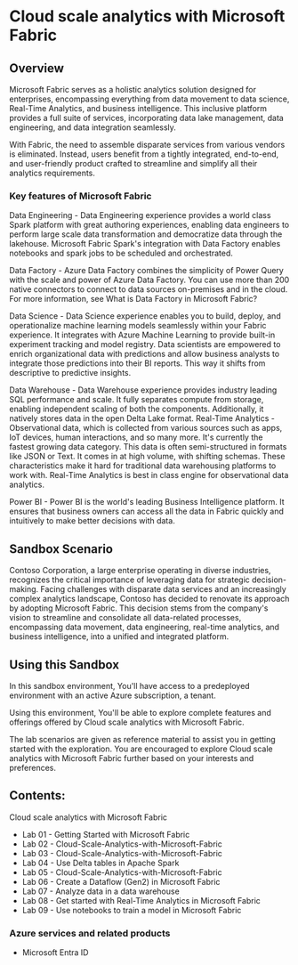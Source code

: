 # Cloud scale analytics with Microsoft Fabric

## Overview

Microsoft Fabric serves as a holistic analytics solution designed for enterprises, encompassing everything from data movement to data science, Real-Time Analytics, and business intelligence. This inclusive platform provides a full suite of services, incorporating data lake management, data engineering, and data integration seamlessly.

With Fabric, the need to assemble disparate services from various vendors is eliminated. Instead, users benefit from a tightly integrated, end-to-end, and user-friendly product crafted to streamline and simplify all their analytics requirements.

### Key features of Microsoft Fabric

Data Engineering - Data Engineering experience provides a world class Spark platform with great authoring experiences, enabling data engineers to perform large scale data transformation and democratize data through the lakehouse. Microsoft Fabric Spark's integration with Data Factory enables notebooks and spark jobs to be scheduled and orchestrated. 

Data Factory - Azure Data Factory combines the simplicity of Power Query with the scale and power of Azure Data Factory. You can use more than 200 native connectors to connect to data sources on-premises and in the cloud. For more information, see What is Data Factory in Microsoft Fabric?

Data Science - Data Science experience enables you to build, deploy, and operationalize machine learning models seamlessly within your Fabric experience. It integrates with Azure Machine Learning to provide built-in experiment tracking and model registry. Data scientists are empowered to enrich organizational data with predictions and allow business analysts to integrate those predictions into their BI reports. This way it shifts from descriptive to predictive insights.

Data Warehouse - Data Warehouse experience provides industry leading SQL performance and scale. It fully separates compute from storage, enabling independent scaling of both the components. Additionally, it natively stores data in the open Delta Lake format. 
Real-Time Analytics - Observational data, which is collected from various sources such as apps, IoT devices, human interactions, and so many more. It's currently the fastest growing data category. This data is often semi-structured in formats like JSON or Text. It comes in at high volume, with shifting schemas. These characteristics make it hard for traditional data warehousing platforms to work with. Real-Time Analytics is best in class engine for observational data analytics.

Power BI - Power BI is the world's leading Business Intelligence platform. It ensures that business owners can access all the data in Fabric quickly and intuitively to make better decisions with data.

## Sandbox Scenario

Contoso Corporation, a large enterprise operating in diverse industries, recognizes the critical importance of leveraging data for strategic decision-making. Facing challenges with disparate data services and an increasingly complex analytics landscape, Contoso has decided to renovate its approach by adopting Microsoft Fabric. This decision stems from the company's vision to streamline and consolidate all data-related processes, encompassing data movement, data engineering, real-time analytics, and business intelligence, into a unified and integrated platform.

## Using this Sandbox

In this sandbox environment, You'll have access to a predeployed environment with an active Azure subscription, a tenant.

Using this environment, You'll be able to explore complete features and offerings offered by Cloud scale analytics with Microsoft Fabric.

The lab scenarios are given as reference material to assist you in getting started with the exploration. You are encouraged to explore Cloud scale analytics with Microsoft Fabric further based on your interests and preferences.

## Contents:

Cloud scale analytics with Microsoft Fabric

- Lab 01 - Getting Started with Microsoft Fabric
- Lab 02 - Cloud-Scale-Analytics-with-Microsoft-Fabric
- Lab 03 - Cloud-Scale-Analytics-with-Microsoft-Fabric
- Lab 04 - Use Delta tables in Apache Spark
- Lab 05 - Cloud-Scale-Analytics-with-Microsoft-Fabric
- Lab 06 - Create a Dataflow (Gen2) in Microsoft Fabric
- Lab 07 - Analyze data in a data warehouse
- Lab 08 - Get started with Real-Time Analytics in Microsoft Fabric
- Lab 09 - Use notebooks to train a model in Microsoft Fabric

### Azure services and related products

- Microsoft Entra ID


